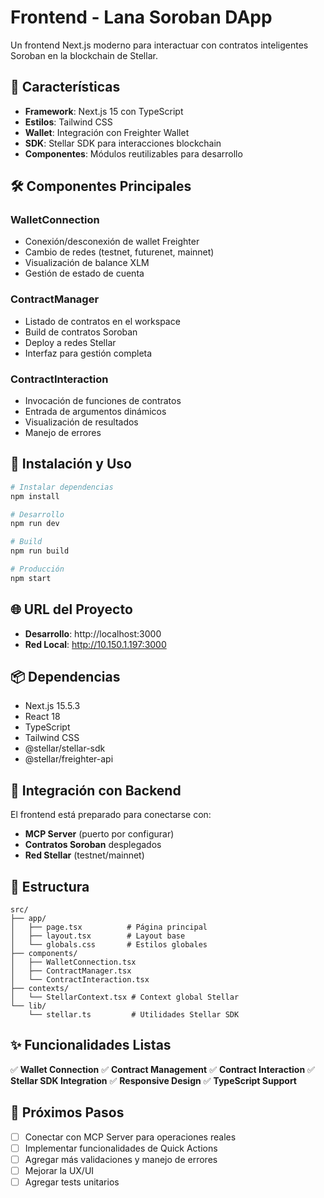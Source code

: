 # Frontend - Lana Soroban DApp

Un frontend Next.js moderno para interactuar con contratos inteligentes Soroban en la blockchain de Stellar.

## 🚀 Características

- **Framework**: Next.js 15 con TypeScript
- **Estilos**: Tailwind CSS
- **Wallet**: Integración con Freighter Wallet
- **SDK**: Stellar SDK para interacciones blockchain
- **Componentes**: Módulos reutilizables para desarrollo

## 🛠️ Componentes Principales

### WalletConnection
- Conexión/desconexión de wallet Freighter
- Cambio de redes (testnet, futurenet, mainnet)
- Visualización de balance XLM
- Gestión de estado de cuenta

### ContractManager
- Listado de contratos en el workspace
- Build de contratos Soroban
- Deploy a redes Stellar
- Interfaz para gestión completa

### ContractInteraction
- Invocación de funciones de contratos
- Entrada de argumentos dinámicos
- Visualización de resultados
- Manejo de errores

## 🔧 Instalación y Uso

```bash
# Instalar dependencias
npm install

# Desarrollo
npm run dev

# Build
npm run build

# Producción
npm start
```

## 🌐 URL del Proyecto

- **Desarrollo**: http://localhost:3000
- **Red Local**: http://10.150.1.197:3000

## 📦 Dependencias

- Next.js 15.5.3
- React 18
- TypeScript
- Tailwind CSS
- @stellar/stellar-sdk
- @stellar/freighter-api

## 🔄 Integración con Backend

El frontend está preparado para conectarse con:
- **MCP Server** (puerto por configurar)
- **Contratos Soroban** desplegados
- **Red Stellar** (testnet/mainnet)

## 📁 Estructura

```
src/
├── app/
│   ├── page.tsx          # Página principal
│   ├── layout.tsx        # Layout base
│   └── globals.css       # Estilos globales
├── components/
│   ├── WalletConnection.tsx
│   ├── ContractManager.tsx
│   └── ContractInteraction.tsx
├── contexts/
│   └── StellarContext.tsx # Context global Stellar
└── lib/
    └── stellar.ts         # Utilidades Stellar SDK
```

## ✨ Funcionalidades Listas

✅ **Wallet Connection**
✅ **Contract Management** 
✅ **Contract Interaction**
✅ **Stellar SDK Integration**
✅ **Responsive Design**
✅ **TypeScript Support**

## 🔮 Próximos Pasos

- [ ] Conectar con MCP Server para operaciones reales
- [ ] Implementar funcionalidades de Quick Actions
- [ ] Agregar más validaciones y manejo de errores
- [ ] Mejorar la UX/UI
- [ ] Agregar tests unitarios
